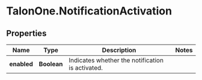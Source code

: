 # TalonOne.NotificationActivation

## Properties

Name | Type | Description | Notes
------------ | ------------- | ------------- | -------------
**enabled** | **Boolean** | Indicates whether the notification is activated. | 


